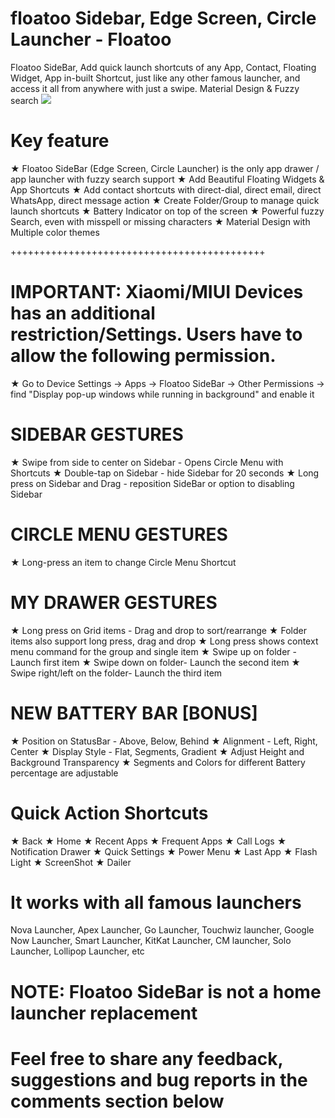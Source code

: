 # floatoo Sidebar, Edge Screen, Circle Launcher - Floatoo
Floatoo SideBar, Add quick launch shortcuts of any App, Contact, Floating Widget, App in-built Shortcut, just like any other famous launcher, and access it all from anywhere with just a swipe. Material Design & Fuzzy search
![](https://i.imgur.com/UKHMkCm.png)

# Key feature
★ Floatoo SideBar (Edge Screen, Circle Launcher) is the only app drawer / app launcher with fuzzy search support
★ Add Beautiful Floating Widgets & App Shortcuts
★ Add contact shortcuts with direct-dial, direct email, direct WhatsApp, direct message action
★ Create Folder/Group to manage quick launch shortcuts
★ Battery Indicator on top of the screen
★ Powerful fuzzy Search, even with misspell or missing characters
★ Material Design with Multiple color themes

++++++++++++++++++++++++++++++++++++++++++++

# IMPORTANT: Xiaomi/MIUI Devices has an additional restriction/Settings. Users have to allow the following permission.
★ Go to Device Settings -> Apps -> Floatoo SideBar -> Other Permissions -> find "Display pop-up windows while running in background" and enable it

# SIDEBAR GESTURES
★ Swipe from side to center on Sidebar - Opens Circle Menu with Shortcuts
★ Double-tap on Sidebar - hide Sidebar for 20 seconds
★ Long press on Sidebar and Drag - reposition SideBar or option to disabling Sidebar

# CIRCLE MENU GESTURES
★ Long-press an item to change Circle Menu Shortcut

# MY DRAWER GESTURES
★ Long press on Grid items - Drag and drop to sort/rearrange
★ Folder items also support long press, drag and drop
★ Long press shows context menu command for the group and single item
★ Swipe up on folder - Launch first item
★ Swipe down on folder- Launch the second item
★ Swipe right/left on the folder- Launch the third item

# NEW BATTERY BAR [BONUS]
★ Position on StatusBar - Above, Below, Behind
★ Alignment - Left, Right, Center
★ Display Style - Flat, Segments, Gradient
★ Adjust Height and Background Transparency
★ Segments and Colors for different Battery percentage are adjustable

# Quick Action Shortcuts
★ Back
★ Home
★ Recent Apps
★ Frequent Apps
★ Call Logs
★ Notification Drawer
★ Quick Settings
★ Power Menu
★ Last App
★ Flash Light
★ ScreenShot
★ Dailer

# It works with all famous launchers
Nova Launcher, Apex Launcher, Go Launcher, Touchwiz launcher, Google Now Launcher, Smart Launcher, KitKat Launcher, CM launcher, Solo Launcher, Lollipop Launcher, etc

# NOTE: Floatoo SideBar is not a home launcher replacement 

# Feel free to share any feedback, suggestions and bug reports in the comments section below
